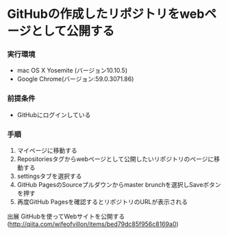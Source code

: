 # GitHubの作成したリポジトリをwebページとして公開する

### 実行環境
- mac OS X Yosemite (バージョン10.10.5)
- Google Chrome(バージョン:59.0.3071.86)

### 前提条件
- GitHubにログインしている

### 手順
1. マイページに移動する
2. Repositoriesタグからwebページとして公開したいリポジトリのページに移動する
3. settingsタブを選択する
4. GitHub PagesのSourceプルダウンからmaster brunchを選択しSaveボタンを押す
5. 再度GitHub Pagesを確認するとリポジトリのURLが表示される

出展
GitHubを使ってWebサイトを公開する(http://qiita.com/wifeofvillon/items/bed79dc85f956c8169a0)
